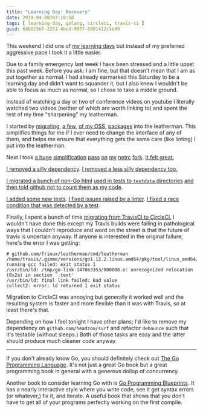 ```yaml
---
title: "Learning Day: Recovery"
date: 2019-04-08T07:10:58
tags: [ learning-day, golang, circleci, travis-ci ]
guid: 6860156f-2251-4bcd-997f-6001412c5e99
---
```

This weekend I did one of [my learning days](/tags/learning-day/) but instead of my preferred
aggressive pace I took it a little easier.

<!--more-->

Due to a family emergency last week I have been stressed and a little upset this
past week.  Before you ask: I am fine, but that doesn't mean that I am as put
together as normal.  I had already earmarked this Saturday to be a learning day
and didn't want to squander it, but I also knew I wouldn't be able to focus as
much as normal, so I chose to take a middle ground.

Instead of watching a day or two of conference videos on youtube I literally
watched two videos (neither of which are worth linking to) and spent the rest
of my time "sharpening" my leatherman.

I started by
[migrating](https://github.com/frioux/leatherman/commit/23af02f0f11b44e6ceec3cdbd2d25d0ac8dc1f41),
[a
few](https://github.com/frioux/leatherman/commit/3fee3e2a5e4935089211ac7d95f7b4aedf6076e1),
[of my
OSS](https://github.com/frioux/leatherman/commit/9cf2af8c8ab4172ff09900e800a5af1af6a342a8),
[packages](https://github.com/frioux/leatherman/commit/e8b5162ba10091af7a488c9cf5ee9393dc1f3e3e)
into the leatherman.  This simplifies things for me if I ever need to change the
interface of any of them, and helps me ensure that everything gets the same care
(like linting) I put into the leatherman.

Next I took [a
huge](https://github.com/frioux/leatherman/commit/00a00f3065ef0aa778e671337b4130d4baac358b)
[simplification](https://github.com/frioux/leatherman/commit/10d64a420bfdc8974834d8d90c541a8d8f25ddb9)
[pass](https://github.com/frioux/leatherman/commit/b6127ba8621aa7f1efda0610a7cf283831b66289)
[on](https://github.com/frioux/leatherman/commit/dd7c8ad0d9a318a04b213f905ba5fd1410501393)
[my](https://github.com/frioux/leatherman/commit/5d7af8d0222179039faa975e506406151c9e8510)
[netrc](https://github.com/frioux/leatherman/commit/532680fe5c132cd3c65de0d68d8bcd7edb12bec3)
[fork](https://github.com/frioux/leatherman/commit/33fa3e0729f7cc6bcac41ada1204c6b58c8a063e).
[It felt
great.](https://github.com/frioux/leatherman/commit/f950d9562836bd5d986a8085cdbd625a09846eb0)

[I removed a silly
dependency](https://github.com/frioux/leatherman/commit/625ce00ff267cf0e6cbf5bb370a4a610f4fe5d3c).
[I removed a less silly dependency
too.](https://github.com/frioux/leatherman/commit/d23a644765300cdd37fd26afdb490a3cbd1ea816)

[I migrated a bunch of non-Go
html](https://github.com/frioux/leatherman/commit/4f5b182e813f201f62355824d0a26a23c364ea03)
[used in tests to `testdata`
directories](https://github.com/frioux/leatherman/commit/f8f7db5243940ee369bea401df26d66f78e150dd)
[and then told github not to count them as my
code](https://github.com/frioux/leatherman/commit/a9295b970f0f37f6327e5d949bc1ab5ac7ec9cbb).

[I added some new
tests](https://github.com/frioux/leatherman/commit/480209b7ba1a28531c88202471966a6c673cdbde).
[I fixed issues raised by a
linter](https://github.com/frioux/leatherman/commit/2e29d78ba7fd4889fc04d433c01445ca21e12aee).
[I fixed a race condition that was detected by a
test](https://github.com/frioux/leatherman/commit/dd53022de00d254d37f5079ea003e09bb5a5b173).

Finally, I spent a bunch of time [migrating from TravisCI to
CircleCI.](https://github.com/frioux/leatherman/commit/952ece327275be4a499eb0519a84e51c64822abf)
I wouldn't have done this except my Travis builds were failing in pathological
ways that I couldn't reproduce and word on the street is that the future of
travis is uncertain anyway.  If anyone is interested in the original failure,
here's the error I was getting:

```
# github.com/frioux/leatherman/cmd/leatherman
/home/travis/.gimme/versions/go1.12.2.linux.amd64/pkg/tool/linux_amd64/link: running gcc failed: exit status 1
/usr/bin/ld: /tmp/go-link-147863353/000008.o: unrecognized relocation (0x2a) in section `.text'
/usr/bin/ld: final link failed: Bad value
collect2: error: ld returned 1 exit status
```

Migration to CircleCI was annoying but generally it worked well and the
resulting system is faster and more flexible than it was with Travis, so at
least there's that.

Depending on how I feel tonight I have other plans; I'd like to remove my
dependency on `github.com/headzoo/surf` and refactor `debounce` such that it's
testable (without sleeps.)  Both of those tasks are easy and the latter should
produce much cleaner code anyway.

---

If you don't already know Go, you should definitely check out
<a target="_blank" href="https://www.amazon.com/gp/product/0134190440/ref=as_li_tl?ie=UTF8&camp=1789&creative=9325&creativeASIN=0134190440&linkCode=as2&tag=afoolishmanif-20&linkId=44bc682044ff1b8a290c3c35c788e3e5">The Go Programming Language</a><img src="//ir-na.amazon-adsystem.com/e/ir?t=afoolishmanif-20&l=am2&o=1&a=0134190440" width="1" height="1" border="0" alt="" style="border:none !important; margin:0px !important;" />.
It's not just a great Go book but a great programming book in general with a
generous dollop of concurrency.

Another book to consider learning Go with is
<a target="_blank" href="https://www.amazon.com/gp/product/1786468948/ref=as_li_tl?ie=UTF8&camp=1789&creative=9325&creativeASIN=1786468948&linkCode=as2&tag=afoolishmanif-20&linkId=803e58234c448a8d1f4cc2693f2149b8">Go Programming Blueprints</a><img src="//ir-na.amazon-adsystem.com/e/ir?t=afoolishmanif-20&l=am2&o=1&a=1786468948" width="1" height="1" border="0" alt="" style="border:none !important; margin:0px !important;" />.
It has a nearly interactive style where you write code, see it get syntax errors
(or whatever,) fix it, and iterate.  A useful book that shows that you don't
have to get all of your programs perfectly working on the first compile.

